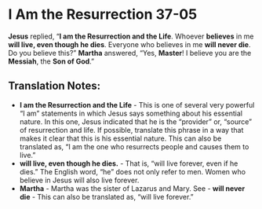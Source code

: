 I Am the Resurrection 37-05
=============================


**Jesus** replied, “**I am the Resurrection and the Life**. Whoever
**believes** in me **will live, even though he dies**. Everyone who
believes in me **will never die**. Do you believe this?” **Martha**
answered, “Yes, **Master**! I believe you are the **Messiah**, the
**Son of God**.”

Translation Notes:
------------------

-   **I am the Resurrection and the Life** - This is one of several very
    powerful “I am” statements in which Jesus says something about
    his essential nature. In this one, Jesus indicated that he is the
    “provider” or, “source” of resurrection and life. If possible,
    translate this phrase in a way that makes it clear that this is his
    essential nature. This can also be translated as, “I am the one
    who resurrects people and causes them to live.”
-   **will live, even though he dies.** - That is, “will live forever,
    even if he dies.” The English word, “he” does not only refer
    to men.  Women who believe in Jesus will also live forever.
-   **Martha** - Martha was the sister of Lazarus and Mary. See -
**will never die** - This can also be translated as, “will live
    forever.”

